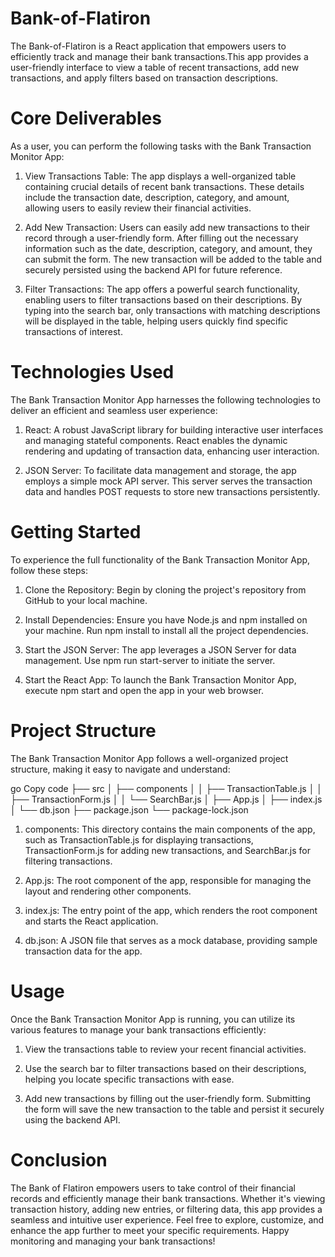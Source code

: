 # Bank-of-Flatiron
The Bank-of-Flatiron is a React application that empowers users to efficiently track and manage their bank transactions.This app provides a user-friendly interface to view a table of recent transactions, add new transactions, and apply filters based on transaction descriptions.

# Core Deliverables
As a user, you can perform the following tasks with the Bank Transaction Monitor App:

1. View Transactions Table: The app displays a well-organized table containing crucial details of recent bank transactions. These details include the transaction date, description, category, and amount, allowing users to easily review their financial activities.

2. Add New Transaction: Users can easily add new transactions to their record through a user-friendly form. After filling out the necessary information such as the date, description, category, and amount, they can submit the form. The new transaction will be added to the table and securely persisted using the backend API for future reference.

3. Filter Transactions: The app offers a powerful search functionality, enabling users to filter transactions based on their descriptions. By typing into the search bar, only transactions with matching descriptions will be displayed in the table, helping users quickly find specific transactions of interest.

# Technologies Used
The Bank Transaction Monitor App harnesses the following technologies to deliver an efficient and seamless user experience:

1. React: A robust JavaScript library for building interactive user interfaces and managing stateful components. React enables the dynamic rendering and updating of transaction data, enhancing user interaction.

2. JSON Server: To facilitate data management and storage, the app employs a simple mock API server. This server serves the transaction data and handles POST requests to store new transactions persistently.


 # Getting Started
To experience the full functionality of the Bank Transaction Monitor App, follow these steps:

1. Clone the Repository: Begin by cloning the project's repository from GitHub to your local machine.

2. Install Dependencies: Ensure you have Node.js and npm installed on your machine. Run npm install to install all the project dependencies.

3. Start the JSON Server: The app leverages a JSON Server for data management. Use npm run start-server to initiate the server.

4. Start the React App: To launch the Bank Transaction Monitor App, execute npm start and open the app in your web browser.

# Project Structure
The Bank Transaction Monitor App follows a well-organized project structure, making it easy to navigate and understand:

go
Copy code
├── src
│   ├── components
│   │   ├── TransactionTable.js
│   │   ├── TransactionForm.js
│   │   └── SearchBar.js
│   ├── App.js
│   ├── index.js
│   └── db.json
├── package.json
└── package-lock.json
1. components: This directory contains the main components of the app, such as TransactionTable.js for displaying transactions, TransactionForm.js for adding new transactions, and SearchBar.js for filtering transactions.

2. App.js: The root component of the app, responsible for managing the layout and rendering other components.

3. index.js: The entry point of the app, which renders the root component and starts the React application.

4. db.json: A JSON file that serves as a mock database, providing sample transaction data for the app.

# Usage
Once the Bank Transaction Monitor App is running, you can utilize its various features to manage your bank transactions efficiently:

1. View the transactions table to review your recent financial activities.

2. Use the search bar to filter transactions based on their descriptions, helping you locate specific transactions with ease.

3. Add new transactions by filling out the user-friendly form. Submitting the form will save the new transaction to the table and persist it securely using the backend API.

# Conclusion
The Bank of Flatiron empowers users to take control of their financial records and efficiently manage their bank transactions. Whether it's viewing transaction history, adding new entries, or filtering data, this app provides a seamless and intuitive user experience. Feel free to explore, customize, and enhance the app further to meet your specific requirements. Happy monitoring and managing your bank transactions!